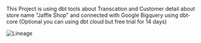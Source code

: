 This Project is using dbt tools about Transcation and Customer detail about store name "Jaffle Shop"
and connected with Google Bigquery using dbt-core (Optional you can using dbt cloud but free trial for 14 days)

![Lineage](https://github.com/cardthp/dbt-project/assets/38577548/3d32553b-7f68-4bde-9e7c-fdd1fac0f5d9)
